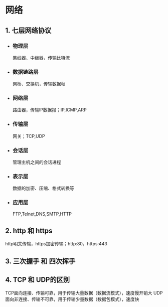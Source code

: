 # 网络

## 1. 七层网络协议

- ### 物理层

    集线器、中继器，传输比特流

- ### 数据链路层

    网桥、交换机，传输数据帧

- ### 网络层

    路由器，传输IP数据报；IP,ICMP,ARP

- ### 传输层

    网关；TCP,UDP

- ### 会话层

    管理主机之间的会话进程

- ### 表示层

    数据的加密、压缩、格式转换等

- ### 应用层

    FTP,Telnet,DNS,SMTP,HTTP

## 2. http 和 https

http明文传输，https加密传输；http:80，https:443

## 3. 三次握手 和 四次挥手

## 4. TCP 和 UDP的区别

TCP面向连接、传输可靠，用于传输大量数据（数据流模式），速度慢开销大
UDP面向非连接、传输不可靠，用于传输少量数据（数据包模式），速度快
